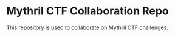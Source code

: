 # Mythril CTF Collaboration Repo

This repository is used to collaborate on Mythril CTF challenges.
